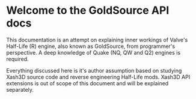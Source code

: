 # Welcome to the GoldSource API docs

This documentation is an attempt on explaining inner workings of Valve's Half-Life (R) engine, also known as GoldSource, from programmer's perspective. A deep knowledge of Quake (NQ, QW and Q2) engines is required.

Everything discussed here is it's author assumption based on studying Xash3D source code and reverse engineering Half-Life mods. Xash3D API extensions is out of scope of this document and will be explained separately.
